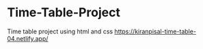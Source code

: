 # Time-Table-Project
 Time table project using html and css
https://kiranpisal-time-table-04.netlify.app/
